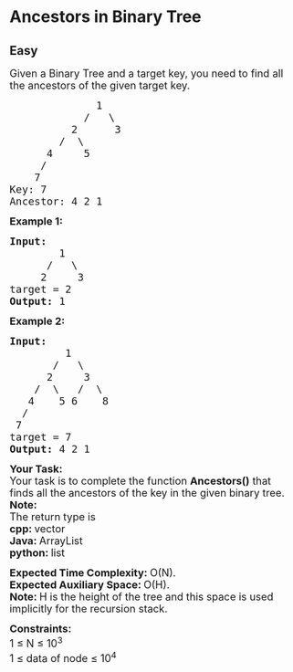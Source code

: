 # Ancestors in Binary Tree
## Easy
<div class="problems_problem_content__Xm_eO"><p><span style="font-size:18px">Given a Binary Tree and a target key, you need to find all the ancestors of the&nbsp;given target key.</span></p>

<pre style="position: relative;"><span style="font-size:18px">              1
            /   \
          2      3
        /  \
      4     5
     /
    7
Key: 7
Ancestor: 4 2 1</span><div class="open_grepper_editor" title="Edit &amp; Save To Grepper"></div></pre>

<p><span style="font-size:18px"><strong>Example 1:</strong></span></p>

<pre style="position: relative;"><span style="font-size:18px"><strong>Input:
&nbsp;       </strong>1
&nbsp;     /   \
&nbsp;    2     3
target = 2<strong>
Output: </strong>1
</span><div class="open_grepper_editor" title="Edit &amp; Save To Grepper"></div></pre>

<p><span style="font-size:18px"><strong>Example 2:</strong></span></p>

<pre style="position: relative;"><span style="font-size:18px"><strong>Input:</strong>
&nbsp;        1
&nbsp;      /   \
&nbsp;     2     3
&nbsp;   /  \   /  \
&nbsp;  4    5 6    8
&nbsp; /
&nbsp;7<strong>
</strong>target = 7<strong>
Output: </strong>4 2 1
</span><div class="open_grepper_editor" title="Edit &amp; Save To Grepper"></div></pre>

<p><span style="font-size:18px"><strong>Your Task:</strong><br>
Your task is to complete the&nbsp;function <strong>Ancestors()</strong> that finds all the ancestors of the key in the given binary tree.<br>
<strong>Note:</strong><br>
The return type is<br>
<strong>cpp:&nbsp;</strong>vector<br>
<strong>Java:&nbsp;</strong>ArrayList<br>
<strong>python: </strong>list</span></p>

<p><span style="font-size:18px"><strong>Expected Time Complexity:&nbsp;</strong>O(N).<br>
<strong>Expected Auxiliary Space:&nbsp;</strong>O(H).<br>
<strong>Note:&nbsp;</strong>H is the height of the tree and this space is used implicitly&nbsp;for the recursion stack.</span></p>

<p><span style="font-size:18px"><strong>Constraints:</strong><br>
1 ≤ N ≤ 10<sup>3</sup><br>
1 ≤ data of node ≤ 10<sup>4</sup></span></p>
</div>